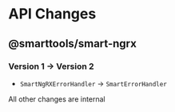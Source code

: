 # API Changes

## @smarttools/smart-ngrx

### Version 1 -> Version 2

- `SmartNgRXErrorHandler` -> `SmartErrorHandler`

All other changes are internal
